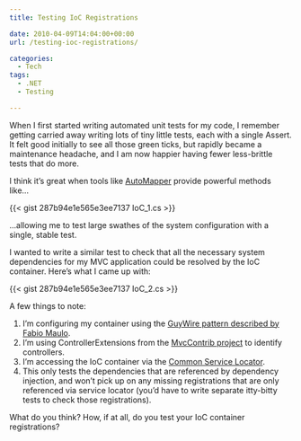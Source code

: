 ```yaml
---
title: Testing IoC Registrations

date: 2010-04-09T14:04:00+00:00
url: /testing-ioc-registrations/

categories:
  - Tech
tags:
  - .NET
  - Testing

---
```


When I first started writing automated unit tests for my code, I remember getting carried away writing lots of tiny little tests, each with a single Assert. It felt good initially to see all those green ticks, but rapidly became a maintenance headache, and I am now happier having fewer less-brittle tests that do more.

I think it’s great when tools like [AutoMapper][1] provide powerful methods like…

{{< gist 287b94e1e565e3ee7137 IoC_1.cs >}}

…allowing me to test large swathes of the system configuration with a single, stable test.

I wanted to write a similar test to check that all the necessary system dependencies for my MVC application could be resolved by the IoC container. Here’s what I came up with:

{{< gist 287b94e1e565e3ee7137 IoC_2.cs >}}

A few things to note:

1. I’m configuring my container using the [GuyWire pattern described by Fabio Maulo][2].
2. I’m using ControllerExtensions from the [MvcContrib project][3] to identify controllers.
3. I’m accessing the IoC container via the [Common Service Locator][4].
4. This only tests the dependencies that are referenced by dependency injection, and won’t pick up on any missing registrations that are only referenced via service locator (you’d have to write separate itty-bitty tests to check those registrations).

What do you think? How, if at all, do you test your IoC container registrations?

 [1]: http://automapper.codeplex.com/
 [2]: http://fabiomaulo.blogspot.com/2009/11/guywire.html
 [3]: http://mvccontrib.codeplex.com/Wikipage
 [4]: http://commonservicelocator.codeplex.com